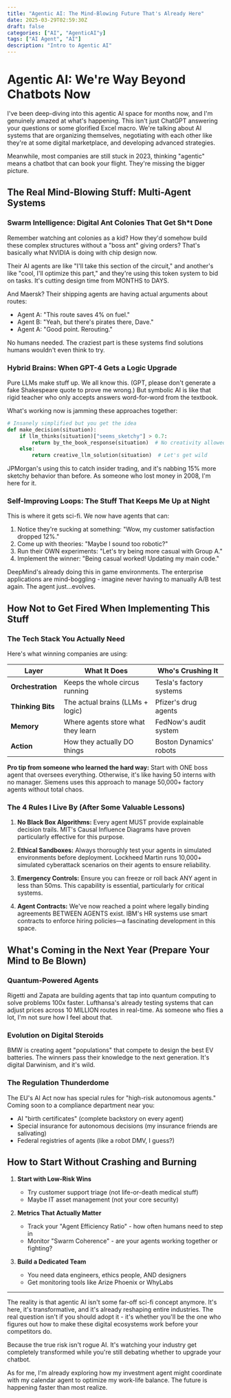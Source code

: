 ```yaml
---
title: "Agentic AI: The Mind-Blowing Future That's Already Here"
date: 2025-03-29T02:59:30Z
draft: false
categories: ["AI", "AgenticAI"y]
tags: ["AI Agent", "AI"]
description: "Intro to Agentic AI"
---
```


# Agentic AI: We're Way Beyond Chatbots Now

I've been deep-diving into this agentic AI space for months now, and I'm genuinely amazed at what's happening. This isn't just ChatGPT answering your questions or some glorified Excel macro. We're talking about AI systems that are organizing themselves, negotiating with each other like they're at some digital marketplace, and developing advanced strategies.

Meanwhile, most companies are still stuck in 2023, thinking "agentic" means a chatbot that can book your flight. They're missing the bigger picture.

## The Real Mind-Blowing Stuff: Multi-Agent Systems

### Swarm Intelligence: Digital Ant Colonies That Get Sh*t Done

Remember watching ant colonies as a kid? How they'd somehow build these complex structures without a "boss ant" giving orders? That's basically what NVIDIA is doing with chip design now.

Their AI agents are like "I'll take this section of the circuit," and another's like "cool, I'll optimize this part," and they're using this token system to bid on tasks. It's cutting design time from MONTHS to DAYS. 

And Maersk? Their shipping agents are having actual arguments about routes:
- Agent A: "This route saves 4% on fuel."
- Agent B: "Yeah, but there's pirates there, Dave."
- Agent A: "Good point. Rerouting."

No humans needed. The craziest part is these systems find solutions humans wouldn't even think to try.

### Hybrid Brains: When GPT-4 Gets a Logic Upgrade

Pure LLMs make stuff up. We all know this. (GPT, please don't generate a fake Shakespeare quote to prove me wrong.) But symbolic AI is like that rigid teacher who only accepts answers word-for-word from the textbook.

What's working now is jamming these approaches together:

```python  
# Insanely simplified but you get the idea
def make_decision(situation):  
    if llm_thinks(situation)["seems_sketchy"] > 0.7:  
        return by_the_book_response(situation)  # No creativity allowed
    else:  
        return creative_llm_solution(situation)  # Let's get wild
```  

JPMorgan's using this to catch insider trading, and it's nabbing 15% more sketchy behavior than before. As someone who lost money in 2008, I'm here for it.

### Self-Improving Loops: The Stuff That Keeps Me Up at Night

This is where it gets sci-fi. We now have agents that can:
1. Notice they're sucking at something: "Wow, my customer satisfaction dropped 12%."
2. Come up with theories: "Maybe I sound too robotic?"
3. Run their OWN experiments: "Let's try being more casual with Group A."
4. Implement the winner: "Being casual worked! Updating my main code."

DeepMind's already doing this in game environments. The enterprise applications are mind-boggling - imagine never having to manually A/B test again. The agent just...evolves.

## How Not to Get Fired When Implementing This Stuff

### The Tech Stack You Actually Need

Here's what winning companies are using:

| Layer | What It Does | Who's Crushing It |  
|------------|------------|------------|  
| **Orchestration** | Keeps the whole circus running | Tesla's factory systems |  
| **Thinking Bits** | The actual brains (LLMs + logic) | Pfizer's drug agents |  
| **Memory** | Where agents store what they learn | FedNow's audit system |  
| **Action** | How they actually DO things | Boston Dynamics' robots |  

**Pro tip from someone who learned the hard way:** Start with ONE boss agent that oversees everything. Otherwise, it's like having 50 interns with no manager. Siemens uses this approach to manage 50,000+ factory agents without total chaos.

### The 4 Rules I Live By (After Some Valuable Lessons)

1. **No Black Box Algorithms:** Every agent MUST provide explainable decision trails. MIT's Causal Influence Diagrams have proven particularly effective for this purpose.
  
2. **Ethical Sandboxes:** Always thoroughly test your agents in simulated environments before deployment. Lockheed Martin runs 10,000+ simulated cyberattack scenarios on their agents to ensure reliability.

3. **Emergency Controls:** Ensure you can freeze or roll back ANY agent in less than 50ms. This capability is essential, particularly for critical systems.

4. **Agent Contracts:** We've now reached a point where legally binding agreements BETWEEN AGENTS exist. IBM's HR systems use smart contracts to enforce hiring policies—a fascinating development in this space.

## What's Coming in the Next Year (Prepare Your Mind to Be Blown)

### Quantum-Powered Agents

Rigetti and Zapata are building agents that tap into quantum computing to solve problems 100x faster. Lufthansa's already testing systems that can adjust prices across 10 MILLION routes in real-time. As someone who flies a lot, I'm not sure how I feel about that.

### Evolution on Digital Steroids

BMW is creating agent "populations" that compete to design the best EV batteries. The winners pass their knowledge to the next generation. It's digital Darwinism, and it's wild.

### The Regulation Thunderdome

The EU's AI Act now has special rules for "high-risk autonomous agents." Coming soon to a compliance department near you:
- AI "birth certificates" (complete backstory on every agent)
- Special insurance for autonomous decisions (my insurance friends are salivating)
- Federal registries of agents (like a robot DMV, I guess?)

## How to Start Without Crashing and Burning

1. **Start with Low-Risk Wins**
   - Try customer support triage (not life-or-death medical stuff)
   - Maybe IT asset management (not your core security)
2. **Metrics That Actually Matter**
   - Track your "Agent Efficiency Ratio" - how often humans need to step in
   - Monitor "Swarm Coherence" - are your agents working together or fighting?

3. **Build a Dedicated Team**
   - You need data engineers, ethics people, AND designers
   - Get monitoring tools like Arize Phoenix or WhyLabs

---

The reality is that agentic AI isn't some far-off sci-fi concept anymore. It's here, it's transformative, and it's already reshaping entire industries. The real question isn't if you should adopt it - it's whether you'll be the one who figures out how to make these digital ecosystems work before your competitors do.

Because the true risk isn't rogue AI. It's watching your industry get completely transformed while you're still debating whether to upgrade your chatbot.

As for me, I'm already exploring how my investment agent might coordinate with my calendar agent to optimize my work-life balance. The future is happening faster than most realize.
